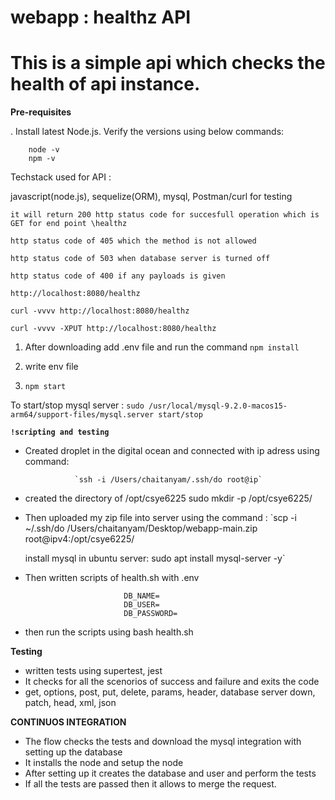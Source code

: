 # webapp : healthz API

# This is a simple api which checks the health of api instance.

**Pre-requisites**

. Install latest Node.js. Verify the versions using below commands:

        node -v
        npm -v

Techstack used for API : 
                 
javascript(node.js), 
sequelize(ORM), 
mysql, 
Postman/curl for testing

`it will return 200 http status code for succesfull operation which is GET for end point \healthz`

`http status code of 405 which the method is not allowed`

`http status code of 503 when database server is turned off`

`http status code of 400 if any payloads is given`

`http://localhost:8080/healthz`

`curl -vvvv http://localhost:8080/healthz`

`curl -vvvv -XPUT http://localhost:8080/healthz`





1. After downloading add .env file and run the command `npm install` 

2. write env file 

3. `npm start`


To start/stop mysql server : `sudo /usr/local/mysql-9.2.0-macos15-arm64/support-files/mysql.server start/stop`


**`!scripting and testing`**

* Created droplet in the digital ocean and connected with ip adress using command:
                 
                 `ssh -i /Users/chaitanyam/.ssh/do root@ip`

* created the directory of /opt/csye6225
                 sudo mkdir -p /opt/csye6225/
* Then uploaded my zip file into server using the command :
                  `scp -i ~/.ssh/do /Users/chaitanyam/Desktop/webapp-main.zip root@ipv4:/opt/csye6225/ 


    install mysql in ubuntu server: sudo apt install mysql-server -y`

* Then written scripts of health.sh with .env 

                            DB_NAME=
                            DB_USER=
                            DB_PASSWORD=


* then run the scripts using bash health.sh



**Testing**

* written tests using supertest, jest 
* It checks for all the scenorios of success and failure and exits the code 
* get, options, post, put, delete, params, header, database server down, patch, head, xml, json


**CONTINUOS INTEGRATION**

* The flow checks the tests and download the mysql integration with setting up the database 
* It installs the node and setup the node
* After setting up it creates the database and user and perform the tests
* If all the tests are passed then it allows to merge the request.




      

